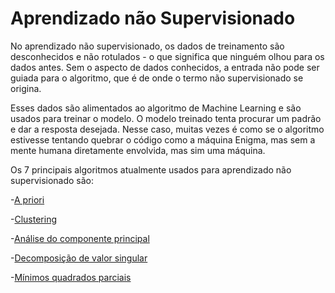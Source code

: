 # Aprendizado não Supervisionado

No aprendizado não supervisionado, os dados de treinamento são desconhecidos e não rotulados - o que significa que ninguém olhou para os dados antes. Sem o aspecto de dados conhecidos, a entrada não pode ser guiada para o algoritmo, que é de onde o termo não supervisionado se origina.

Esses dados são alimentados ao algoritmo de Machine Learning e são usados para treinar o modelo. O modelo treinado tenta procurar um padrão e dar a resposta desejada. Nesse caso, muitas vezes é como se o algoritmo estivesse tentando quebrar o código como a máquina Enigma, mas sem a mente humana diretamente envolvida, mas sim uma máquina.

Os 7 principais algoritmos atualmente usados para aprendizado não supervisionado são:

-[A priori](A-priori)

-[Clustering](Clustering)

-[Análise do componente principal](Analise-do-componente-principal)

-[Decomposição de valor singular](Decomposição-de-valor-singular)

-[Mínimos quadrados parciais](Minimos-Quadrados-Parciais)
